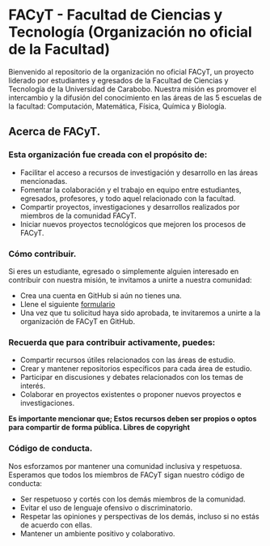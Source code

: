 # FACyT - Facultad de Ciencias y Tecnología (Organización no oficial de la Facultad)

Bienvenido al repositorio de la organización no oficial FACyT, un proyecto liderado por estudiantes y egresados de la Facultad de Ciencias y Tecnología de la Universidad de Carabobo. Nuestra misión es promover el intercambio y la difusión del conocimiento en las áreas de las 5 escuelas de la facultad: Computación, Matemática, Física, Química y Biología.

## Acerca de FACyT.
### Esta organización fue creada con el propósito de:

- Facilitar el acceso a recursos de investigación y desarrollo en las áreas mencionadas.
- Fomentar la colaboración y el trabajo en equipo entre estudiantes, egresados, profesores, y todo aquel relacionado con la facultad.
- Compartir proyectos, investigaciones y desarrollos realizados por miembros de la comunidad FACyT.
- Iniciar nuevos proyectos tecnológicos que mejoren los procesos de FACyT.

### Cómo contribuir.
Si eres un estudiante, egresado o simplemente alguien interesado en contribuir con nuestra misión, te invitamos a unirte a nuestra comunidad:

- Crea una cuenta en GitHub si aún no tienes una.
- Llene el siguiente [formulario](https://docs.google.com/forms/d/e/1FAIpQLSeO_z8bh_PV4HsvTWft_fg5OT3CjI-Az1myIO9FV0AqgHNwyA/viewform?usp=sf_link)
- Una vez que tu solicitud haya sido aprobada, te invitaremos a unirte a la organización de FACyT en GitHub.


### Recuerda que para contribuir activamente, puedes:

- Compartir recursos útiles relacionados con las áreas de estudio.
- Crear y mantener repositorios específicos para cada área de estudio.
- Participar en discusiones y debates relacionados con los temas de interés.
- Colaborar en proyectos existentes o proponer nuevos proyectos e investigaciones.

**Es importante mencionar que; Estos recursos deben ser propios o optos para compartir de forma pública. Libres de copyright**

### Código de conducta.
Nos esforzamos por mantener una comunidad inclusiva y respetuosa. Esperamos que todos los miembros de FACyT sigan nuestro código de conducta:

- Ser respetuoso y cortés con los demás miembros de la comunidad.
- Evitar el uso de lenguaje ofensivo o discriminatorio.
- Respetar las opiniones y perspectivas de los demás, incluso si no estás de acuerdo con ellas.
- Mantener un ambiente positivo y colaborativo.
